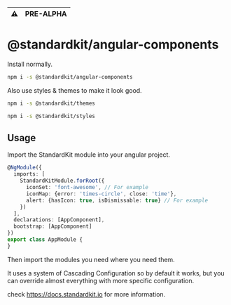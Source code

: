 | :warning: | PRE-ALPHA |
|-----------|:----------|

# @standardkit/angular-components

Install normally.

```bash
npm i -s @standardkit/angular-components
```

Also use styles & themes to make it look good.

```bash
npm i -s @standardkit/themes
```

```bash
npm i -s @standardkit/styles
```

## Usage

Import the StandardKit module into your angular project.

```typescript
@NgModule({
  imports: [
    StandardKitModule.forRoot({
      iconSet: 'font-awesome', // For example
      iconMap: {error: 'times-circle', close: 'time'},
      alert: {hasIcon: true, isDismissable: true} // For example
    })
  ],
  declarations: [AppComponent],
  bootstrap: [AppComponent]
})
export class AppModule {
}

```

Then import the modules you need where you need them.

It uses a system of Cascading Configuration so by default it works, 
but you can override almost everything with more specific configuration.

check https://docs.standardkit.io for more information.
